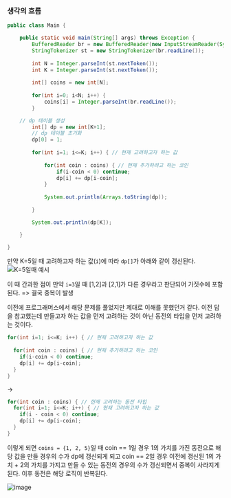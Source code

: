 ### 생각의 흐름

```java
public class Main {

	public static void main(String[] args) throws Exception {
		BufferedReader br = new BufferedReader(new InputStreamReader(System.in));
		StringTokenizer st = new StringTokenizer(br.readLine()); 
		
		int N = Integer.parseInt(st.nextToken());
		int K = Integer.parseInt(st.nextToken());
		
		int[] coins = new int[N]; 
		
		for(int i=0; i<N; i++) {
			coins[i] = Integer.parseInt(br.readLine()); 
		}

    // dp 테이블 생성
		int[] dp = new int[K+1]; 
		// dp 테이블 초기화
		dp[0] = 1;
		
		for(int i=1; i<=K; i++) { // 현재 고려하고자 하는 값
			
			for(int coin : coins) { // 현재 추가하려고 하는 코인
				if(i-coin < 0) continue; 
				dp[i] += dp[i-coin]; 
			}
			
			System.out.println(Arrays.toString(dp)); 
			
		}

		System.out.println(dp[K]); 

	}

}
```

만약 K=5일 때 고려하고자 하는 값(`i`)에 따라 `dp[]`가 아래와 같이 갱신된다.
![K=5일때 예시](https://github.com/user-attachments/assets/2f61e763-a481-40b1-b763-8e57a47592b7)

이 때 간과한 점이 만약 `i=3`일 때 [1,2]과 [2,1]가 다른 경우라고 판단되어 가짓수에 포함된다. => 결국 중복이 발생

이전에 프로그래머스에서 해당 문제를 풀었지만 제대로 이해를 못했던거 같다. 이전 답을 참고했는데 만들고자 하는 값을 먼저 고려하는 것이 아닌 동전의 타입을 먼저 고려하는 것이다.


```java
for(int i=1; i<=K; i++) { // 현재 고려하고자 하는 값
			
  for(int coin : coins) { // 현재 추가하려고 하는 코인
    if(i-coin < 0) continue; 
    dp[i] += dp[i-coin]; 
  }
}
```
-> 
```java
for(int coin : coins) { // 현재 고려하는 동전 타입
  for(int i=1; i<=K; i++) { // 현재 고려하고자 하는 값
    if(i - coin < 0) continue; 
    dp[i] += dp[i-coin]; 
  }
}
```

이렇게 되면 `coins = {1, 2, 5}`일 때 
  coin == 1일 경우 1의 가치를 가진 동전으로 해당 값을 만들 경우의 수가 dp에 갱신되게 되고
  coin == 2일 경우 이전에 갱신된 1의 가치 + 2의 가치를 가지고 만들 수 있는 동전의 경우의 수가 갱신되면서 중복이 사라지게 된다.
  이후 동전은 해당 로직이 반복된다.

![image](https://github.com/user-attachments/assets/76d454a4-d623-459d-88eb-d16cc730667c)



